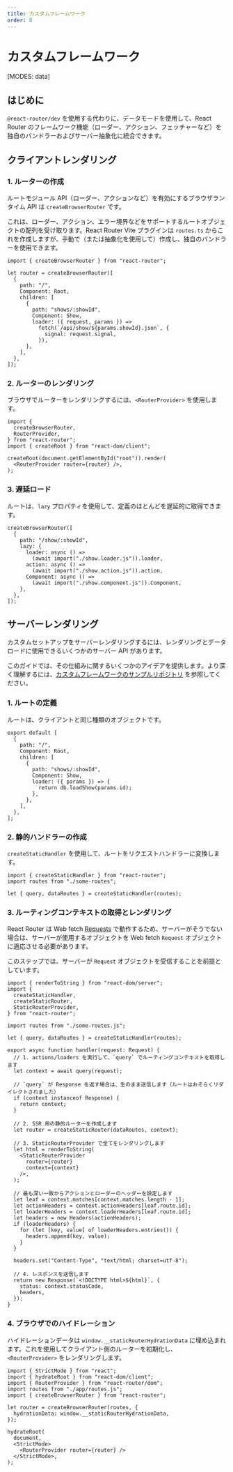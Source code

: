```yaml
---
title: カスタムフレームワーク
order: 8
---
```


# カスタムフレームワーク

[MODES: data]

## はじめに

`@react-router/dev` を使用する代わりに、データモードを使用して、React Router のフレームワーク機能（ローダー、アクション、フェッチャーなど）を独自のバンドラーおよびサーバー抽象化に統合できます。

## クライアントレンダリング

### 1. ルーターの作成

ルートモジュール API（ローダー、アクションなど）を有効にするブラウザランタイム API は `createBrowserRouter` です。

これは、ローダー、アクション、エラー境界などをサポートするルートオブジェクトの配列を受け取ります。React Router Vite プラグインは `routes.ts` からこれを作成しますが、手動で（または抽象化を使用して）作成し、独自のバンドラーを使用できます。

```tsx
import { createBrowserRouter } from "react-router";

let router = createBrowserRouter([
  {
    path: "/",
    Component: Root,
    children: [
      {
        path: "shows/:showId",
        Component: Show,
        loader: ({ request, params }) =>
          fetch(`/api/show/${params.showId}.json`, {
            signal: request.signal,
          }),
      },
    ],
  },
]);
```

### 2. ルーターのレンダリング

ブラウザでルーターをレンダリングするには、`<RouterProvider>` を使用します。

```tsx
import {
  createBrowserRouter,
  RouterProvider,
} from "react-router";
import { createRoot } from "react-dom/client";

createRoot(document.getElementById("root")).render(
  <RouterProvider router={router} />,
);
```

### 3. 遅延ロード

ルートは、`lazy` プロパティを使用して、定義のほとんどを遅延的に取得できます。

```tsx
createBrowserRouter([
  {
    path: "/show/:showId",
    lazy: {
      loader: async () =>
        (await import("./show.loader.js")).loader,
      action: async () =>
        (await import("./show.action.js")).action,
      Component: async () =>
        (await import("./show.component.js")).Component,
    },
  },
]);
```

## サーバーレンダリング

カスタムセットアップをサーバーレンダリングするには、レンダリングとデータロードに使用できるいくつかのサーバー API があります。

このガイドでは、その仕組みに関するいくつかのアイデアを提供します。より深く理解するには、[カスタムフレームワークのサンプルリポジトリ](https://github.com/remix-run/custom-react-router-framework-example) を参照してください。

### 1. ルートの定義

ルートは、クライアントと同じ種類のオブジェクトです。

```tsx
export default [
  {
    path: "/",
    Component: Root,
    children: [
      {
        path: "shows/:showId",
        Component: Show,
        loader: ({ params }) => {
          return db.loadShow(params.id);
        },
      },
    ],
  },
];
```

### 2. 静的ハンドラーの作成

`createStaticHandler` を使用して、ルートをリクエストハンドラーに変換します。

```tsx
import { createStaticHandler } from "react-router";
import routes from "./some-routes";

let { query, dataRoutes } = createStaticHandler(routes);
```

### 3. ルーティングコンテキストの取得とレンダリング

React Router は Web fetch [Requests](https://developer.mozilla.org/en-US/docs/Web/API/Request) で動作するため、サーバーがそうでない場合は、サーバーが使用するオブジェクトを Web fetch `Request` オブジェクトに適応させる必要があります。

このステップでは、サーバーが `Request` オブジェクトを受信することを前提としています。

```tsx
import { renderToString } from "react-dom/server";
import {
  createStaticHandler,
  createStaticRouter,
  StaticRouterProvider,
} from "react-router";

import routes from "./some-routes.js";

let { query, dataRoutes } = createStaticHandler(routes);

export async function handler(request: Request) {
  // 1. actions/loaders を実行して、`query` でルーティングコンテキストを取得します
  let context = await query(request);

  // `query` が Response を返す場合は、生のまま送信します（ルートはおそらくリダイレクトされました）
  if (context instanceof Response) {
    return context;
  }

  // 2. SSR 用の静的ルーターを作成します
  let router = createStaticRouter(dataRoutes, context);

  // 3. StaticRouterProvider で全てをレンダリングします
  let html = renderToString(
    <StaticRouterProvider
      router={router}
      context={context}
    />,
  );

  // 最も深い一致からアクションとローダーのヘッダーを設定します
  let leaf = context.matches[context.matches.length - 1];
  let actionHeaders = context.actionHeaders[leaf.route.id];
  let loaderHeaders = context.loaderHeaders[leaf.route.id];
  let headers = new Headers(actionHeaders);
  if (loaderHeaders) {
    for (let [key, value] of loaderHeaders.entries()) {
      headers.append(key, value);
    }
  }

  headers.set("Content-Type", "text/html; charset=utf-8");

  // 4. レスポンスを送信します
  return new Response(`<!DOCTYPE html>${html}`, {
    status: context.statusCode,
    headers,
  });
}
```

### 4. ブラウザでのハイドレーション

ハイドレーションデータは `window.__staticRouterHydrationData` に埋め込まれます。これを使用してクライアント側のルーターを初期化し、`<RouterProvider>` をレンダリングします。

```tsx
import { StrictMode } from "react";
import { hydrateRoot } from "react-dom/client";
import { RouterProvider } from "react-router/dom";
import routes from "./app/routes.js";
import { createBrowserRouter } from "react-router";

let router = createBrowserRouter(routes, {
  hydrationData: window.__staticRouterHydrationData,
});

hydrateRoot(
  document,
  <StrictMode>
    <RouterProvider router={router} />
  </StrictMode>,
);
```